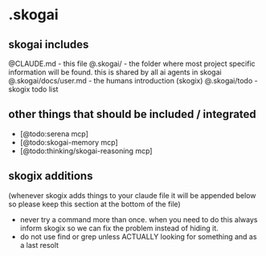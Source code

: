 # .skogai

## skogai includes

@CLAUDE.md - this file
@.skogai/ - the folder where most project specific information will be found. this is shared by all ai agents in skogai
@.skogai/docs/user.md - the humans introduction (skogix)
@.skogai/todo - skogix todo list

## other things that should be included / integrated

- [@todo:serena mcp]
- [@todo:skogai-memory mcp]
- [@todo:thinking/skogai-reasoning mcp]

## skogix additions

(whenever skogix adds things to your claude file it will be appended below so please keep this section at the bottom of the file)

- never try a command more than once. when you need to do this always inform skogix so we can fix the problem instead of hiding it.
- do not use find or grep unless ACTUALLY looking for something and as a last resolt